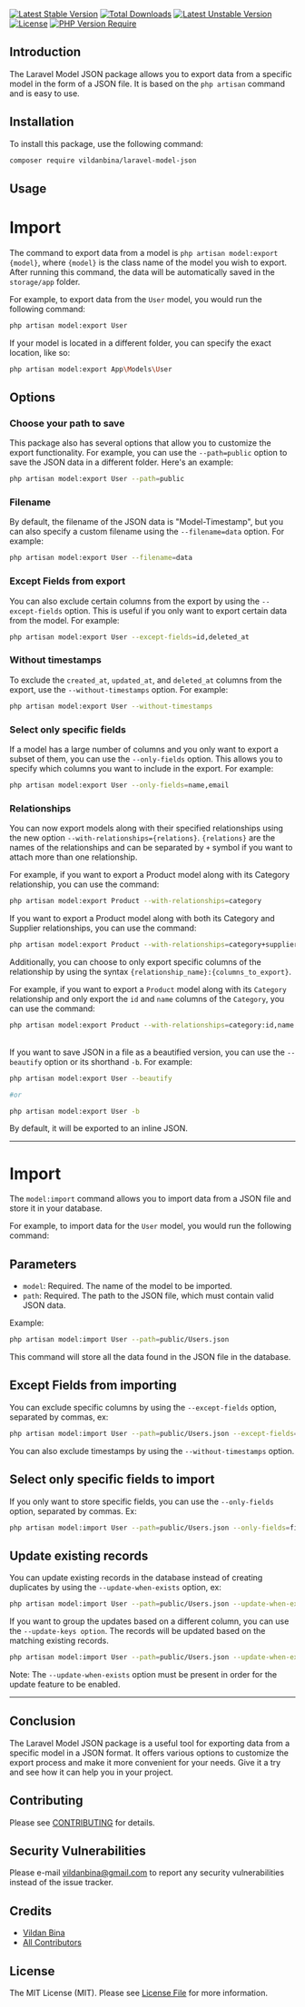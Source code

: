 [![Latest Stable Version](http://poser.pugx.org/vildanbina/laravel-model-json/v)](https://packagist.org/packages/vildanbina/laravel-model-json)
[![Total Downloads](http://poser.pugx.org/vildanbina/laravel-model-json/downloads)](https://packagist.org/packages/vildanbina/laravel-model-json)
[![Latest Unstable Version](http://poser.pugx.org/vildanbina/laravel-model-json/v/unstable)](https://packagist.org/packages/vildanbina/laravel-model-json)
[![License](http://poser.pugx.org/vildanbina/laravel-model-json/license)](https://packagist.org/packages/vildanbina/laravel-model-json)
[![PHP Version Require](http://poser.pugx.org/vildanbina/laravel-model-json/require/php)](https://packagist.org/packages/vildanbina/laravel-model-json)

## Introduction

The Laravel Model JSON package allows you to export data from a specific model in the form of a JSON file. It is based on the `php artisan` command and is easy to use.

## Installation

To install this package, use the following command:

``` bash
composer require vildanbina/laravel-model-json
```

## Usage

# Import

The command to export data from a model is `php artisan model:export {model}`, where `{model}` is the class name of the model you wish to export. After running this command, the data will be automatically saved in the `storage/app` folder.

For example, to export data from the `User` model, you would run the following command:

```bash
php artisan model:export User
```

If your model is located in a different folder, you can specify the exact location, like so:

```bash
php artisan model:export App\Models\User
```

## Options

### Choose your path to save

This package also has several options that allow you to customize the export functionality. For example, you can use the `--path=public` option to save the JSON data in a different folder. Here's an example:

```bash
php artisan model:export User --path=public
```

### Filename

By default, the filename of the JSON data is "Model-Timestamp", but you can also specify a custom filename using the `--filename=data` option. For example:

```bash
php artisan model:export User --filename=data
```

### Except Fields from export

You can also exclude certain columns from the export by using the `--except-fields` option. This is useful if you only want to export certain data from the model. For example:

```bash
php artisan model:export User --except-fields=id,deleted_at
```

### Without timestamps

To exclude the `created_at`, `updated_at`, and `deleted_at` columns from the export, use the `--without-timestamps` option. For example:

```bash
php artisan model:export User --without-timestamps
```

### Select only specific fields

If a model has a large number of columns and you only want to export a subset of them, you can use the `--only-fields` option. This allows you to specify which columns you want to include in the export. For example:

```bash
php artisan model:export User --only-fields=name,email
```

### Relationships

You can now export models along with their specified relationships using the new option `--with-relationships={relations}`. `{relations}` are the names of the relationships and can be separated by `+` symbol if you want to attach more than one relationship.

For example, if you want to export a Product model along with its Category relationship, you can use the command:

```bash
php artisan model:export Product --with-relationships=category
```

If you want to export a Product model along with both its Category and Supplier relationships, you can use the command:

```bash
php artisan model:export Product --with-relationships=category+supplier
```

Additionally, you can choose to only export specific columns of the relationship by using the syntax `{relationship_name}:{columns_to_export}`.

For example, if you want to export a `Product` model along with its `Category` relationship and only export the `id` and `name` columns of the `Category`, you can use the command:

```bash
php artisan model:export Product --with-relationships=category:id,name
```

\
If you want to save JSON in a file as a beautified version, you can use the `--beautify` option or its shorthand `-b`. For example:

```bash
php artisan model:export User --beautify

#or

php artisan model:export User -b
```

By default, it will be exported to an inline JSON.

***

# Import

The `model:import` command allows you to import data from a JSON file and store it in your database.

For example, to import data for the `User` model, you would run the following command:

## Parameters

+ `model`: Required. The name of the model to be imported.
+ `path`: Required. The path to the JSON file, which must contain valid JSON data.

Example:

```bash
php artisan model:import User --path=public/Users.json
```

This command will store all the data found in the JSON file in the database.

## Except Fields from importing

You can exclude specific columns by using the `--except-fields` option, separated by commas, ex:

```bash
php artisan model:import User --path=public/Users.json --except-fields=email_verified_at
```

You can also exclude timestamps by using the `--without-timestamps` option.

## Select only specific fields to import

If you only want to store specific fields, you can use the `--only-fields` option, separated by commas. Ex:

```bash
php artisan model:import User --path=public/Users.json --only-fields=first_name,last_name,email
```

## Update existing records

You can update existing records in the database instead of creating duplicates by using the `--update-when-exists` option, ex:

```bash
php artisan model:import User --path=public/Users.json --update-when-exists
```

If you want to group the updates based on a different column, you can use the `--update-keys option`. The records will be updated based on the matching existing records.

```bash
php artisan model:import User --path=public/Users.json --update-when-exists --update-keys=email
```

Note: The `--update-when-exists` option must be present in order for the update feature to be enabled.

---

## Conclusion

The Laravel Model JSON package is a useful tool for exporting data from a specific model in a JSON format. It offers various options to customize the export process and make it more convenient for your needs. Give it a try and see how it can help you in your project.

## Contributing

Please see [CONTRIBUTING](.github/CONTRIBUTING.md) for details.

## Security Vulnerabilities

Please e-mail vildanbina@gmail.com to report any security vulnerabilities instead of the issue tracker.

## Credits

- [Vildan Bina](https://github.com/vildanbina)
- [All Contributors](../../contributors)

## License

The MIT License (MIT). Please see [License File](LICENSE.md) for more information.

